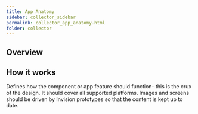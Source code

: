 ```yaml
---
title: App Anatomy
sidebar: collector_sidebar
permalink: collector_app_anatomy.html
folder: collector
---
```


## Overview

## How it works

Defines how the component or app feature should function- this is the crux of the design. It should cover all supported platforms. Images and screens should be driven by Invision prototypes so that the content is kept up to date.